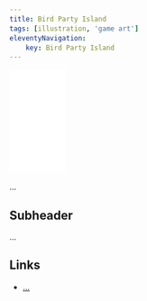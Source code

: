 ```yaml
---
title: Bird Party Island
tags: [illustration, 'game art']
eleventyNavigation:
	key: Bird Party Island
---
```


![image](/img/Emblem_White_100px.png)

...

## Subheader

...

## Links
- [...]()
